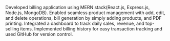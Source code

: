 Developed billing application using MERN stack(React.js, Express.js, Node.js, MongoDB). Enabled seamless product management with add, edit, and delete operations, bill generation by simply adding products, and PDF printing. Integrated a dashboard to track daily sales, revenue, and top-selling items. Implemented billing history for easy transaction tracking and used GitHub for version control.
